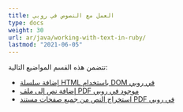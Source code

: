```yaml
---
title: العمل مع النصوص في روبي
type: docs
weight: 30
url: ar/java/working-with-text-in-ruby/
lastmod: "2021-06-05"
---
```


تتضمن هذه القسم المواضيع التالية:

- [إضافة سلسلة HTML باستخدام DOM في روبي](/pdf/java/add-html-string-using-dom-in-ruby/)
- [إضافة نص إلى ملف PDF موجود في روبي](/pdf/java/add-text-to-an-existing-pdf-file-in-ruby/)
- [استخراج النص من جميع صفحات مستند PDF في روبي](/pdf/java/extract-text-from-all-the-pages-of-a-pdf-document-in-ruby/)